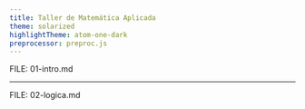```yaml
---
title: Taller de Matemática Aplicada
theme: solarized
highlightTheme: atom-one-dark
preprocessor: preproc.js
---
```


FILE: 01-intro.md

---

FILE: 02-logica.md